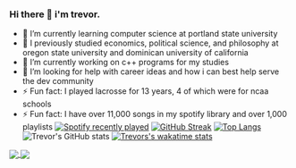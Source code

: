 ### Hi there 👋 i'm trevor.

- 🌱 I’m currently learning computer science at portland state university
- 🌱 I previously studied economics, political science, and philosophy at oregon state university and dominican university of california
- 🔭 I’m currently working on c++ programs for my studies
- 🤔 I’m looking for help with career ideas and how i can best help serve the dev community
- ⚡ Fun fact: I played lacrosse for 13 years, 4 of which were for ncaa schools
- ⚡ Fun fact: I have over 11,000 songs in my spotify library and over 1,000 playlists
[![Spotify recently played](https://spotify-recently-played-readme.vercel.app/api?user=537phlhwfk88qqbe8l0j5915p&count=5&width=750)](https://open.spotify.com/user/537phlhwfk88qqbe8l0j5915p)
[![GitHub Streak](https://github-readme-streak-stats.herokuapp.com/?user=tagarner25&theme=vue-dark&width=500)](https://git.io/streak-stats)
[![Top Langs](https://github-readme-stats.vercel.app/api/top-langs/?username=tagarner25&theme=vue-dark&width=500)](https://github.com/tagarner25/github-readme-stats)
![Trevor's GitHub stats](https://github-readme-stats.vercel.app/api?username=tagarner25&count_private=true&theme=vue-dark&show_icons=true&width=500)
[![Trevors's wakatime stats](https://github-readme-stats.vercel.app/api/wakatime?username=tagarner25&theme=vue-dark&width=500)](https://github.com/tagarner25/github-readme-stats)


<a href="https://github.com/tagarner25/github-readme-stats">
  <img align="center" src="https://github-readme-stats.vercel.app/api/pin/?username=tagarner25&repo=github-readme-stats" />
</a>
<a href="https://github.com/tagarner25/convoychat">
  <img align="center" src="https://github-readme-stats.vercel.app/api/pin/?username=tagarner25&repo=convoychat" />
</a>
<!--
**TAGarner25/TAGarner25** is a ✨ _special_ ✨ repository because its `README.md` (this file) appears on your GitHub profile.

Here are some ideas to get you started:

- 🔭 I’m currently working on ...
- 🌱 I’m currently learning computer science at Portland State University
- 👯 I’m looking to collaborate on ...
- 🤔 I’m looking for help with ...
- 💬 Ask me about ...
- 📫 How to reach me: ...
- 😄 Pronouns: ...
- ⚡ Fun fact: I played lacrosse for 4 years at the NCAA level 
-->

